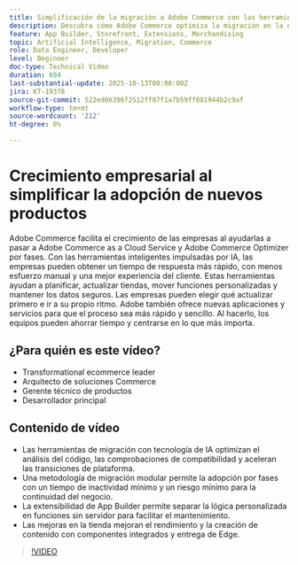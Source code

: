 ```yaml
---
title: Simplificación de la migración a Adobe Commerce con las herramientas de IA
description: Descubra cómo Adobe Commerce optimiza la migración en la nube con herramientas de IA, adopción modular y un desarrollo más rápido para un crecimiento empresarial escalable.
feature: App Builder, Storefront, Extensions, Merchandising
topic: Artificial Intelligence, Migration, Commerce
role: Data Engineer, Developer
level: Beginner
doc-type: Technical Video
duration: 694
last-substantial-update: 2025-10-13T00:00:00Z
jira: KT-19378
source-git-commit: 522ed06396f2512ff87f1a7b59ff081944b2c9af
workflow-type: tm+mt
source-wordcount: '212'
ht-degree: 0%

---
```



# Crecimiento empresarial al simplificar la adopción de nuevos productos

Adobe Commerce facilita el crecimiento de las empresas al ayudarlas a pasar a Adobe Commerce as a Cloud Service y Adobe Commerce Optimizer por fases. Con las herramientas inteligentes impulsadas por IA, las empresas pueden obtener un tiempo de respuesta más rápido, con menos esfuerzo manual y una mejor experiencia del cliente. Estas herramientas ayudan a planificar, actualizar tiendas, mover funciones personalizadas y mantener los datos seguros. Las empresas pueden elegir qué actualizar primero e ir a su propio ritmo. Adobe también ofrece nuevas aplicaciones y servicios para que el proceso sea más rápido y sencillo. Al hacerlo, los equipos pueden ahorrar tiempo y centrarse en lo que más importa.

## ¿Para quién es este vídeo?

* Transformational ecommerce leader
* Arquitecto de soluciones Commerce
* Gerente técnico de productos
* Desarrollador principal

## Contenido de vídeo

* Las herramientas de migración con tecnología de IA optimizan el análisis del código, las comprobaciones de compatibilidad y aceleran las transiciones de plataforma.
* Una metodología de migración modular permite la adopción por fases con un tiempo de inactividad mínimo y un riesgo mínimo para la continuidad del negocio.
* La extensibilidad de App Builder permite separar la lógica personalizada en funciones sin servidor para facilitar el mantenimiento.
* Las mejoras en la tienda mejoran el rendimiento y la creación de contenido con componentes integrados y entrega de Edge.

>[!VIDEO](https://video.tv.adobe.com/v/3475751/?learn=on&enablevpops&captions=spa)
